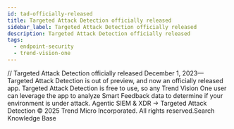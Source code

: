 ```yaml
---
id: tad-officially-released
title: Targeted Attack Detection officially released
sidebar_label: Targeted Attack Detection officially released
description: Targeted Attack Detection officially released
tags:
  - endpoint-security
  - trend-vision-one
---
```


/*<![CDATA[*/ $('#title').html($('meta[name=map-description]').attr('content')); /*]]>*/ Targeted Attack Detection officially released December 1, 2023—Targeted Attack Detection is out of preview, and now an officially released app. Targeted Attack Detection is free to use, so any Trend Vision One user can leverage the app to analyze Smart Feedback data to determine if your environment is under attack. Agentic SIEM & XDR → Targeted Attack Detection © 2025 Trend Micro Incorporated. All rights reserved.Search Knowledge Base